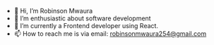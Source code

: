 - 👋 Hi, I’m Robinson Mwaura
- 👀 I’m enthusiastic  about software development
- 🌱 I’m currently a Frontend developer using React.
- 📫 How to reach me is via email: robinsonmwaura254@gmail.com

<!---
robynroby/robynroby is a ✨ special ✨ repository because its `README.md` (this file) appears on your GitHub profile.
You can click the Preview link to take a look at your changes.
--->
